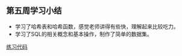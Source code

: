 ## 第五周学习小结

- 学习了哈希表和哈希函数，感觉老师讲得有些快，理解起来比较吃力。
- 学习了SQL的相关概念和基本操作，制作了简单的数据集。

[练习代码](https://github.com/ZhaiHaoqing/BDMI-2020A/blob/master/class10_13.ipynb)
